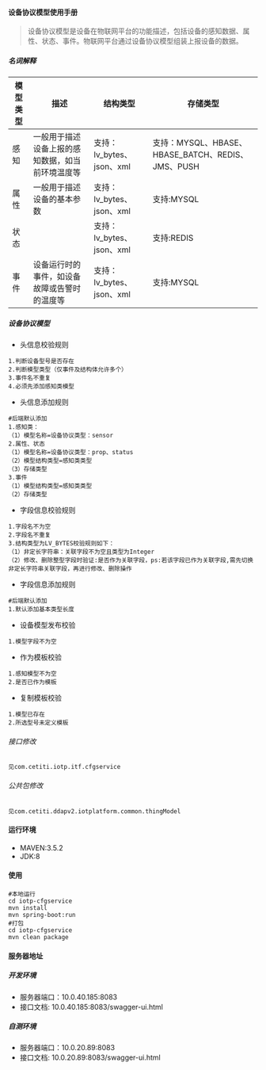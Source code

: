 #### 设备协议模型使用手册
> 设备协议模型是设备在物联网平台的功能描述，包括设备的感知数据、属性、状态、事件。物联网平台通过设备协议模型组装上报设备的数据。

##### 名词解释
| 模型类型 | 描述 |结构类型|存储类型|
| --- | --- | --- | --- |
|感知| 一般用于描述设备上报的感知数据，如当前环境温度等 |支持：lv_bytes、json、xml|支持：MYSQL、HBASE、HBASE_BATCH、REDIS、JMS、PUSH|
|属性| 一般用于描述设备的基本参数 |支持：lv_bytes、json、xml|支持:MYSQL|
|状态|  |支持：lv_bytes、json、xml|支持:REDIS|
|事件| 设备运行时的事件，如设备故障或告警时的温度等 |支持：lv_bytes、json、xml|支持:MYSQL|

##### 设备协议模型
* 头信息校验规则
```
1.判断设备型号是否存在
2.判断模型类型（仅事件及结构体允许多个）
3.事件名不重复
4.必须先添加感知类模型
```
* 头信息添加规则
```
#后端默认添加
1.感知类：
（1）模型名称=设备协议类型：sensor
2.属性、状态
（1）模型名称=设备协议类型：prop、status
（2）模型结构类型=感知类类型
（3）存储类型
3.事件
（1）模型结构类型=感知类类型
（2）存储类型
```
* 字段信息校验规则
```
1.字段名不为空
2.字段名不重复
3.结构类型为LV_BYTES校验规则如下：
（1）非定长字符串：关联字段不为空且类型为Integer
（2）修改、删除整型字段时验证:是否作为关联字段，ps:若该字段已作为关联字段,需先切换非定长字符串关联字段，再进行修改、删除操作

```
* 字段信息添加规则
```
#后端默认添加
1.默认添加基本类型长度
```

* 设备模型发布校验
```
1.模型字段不为空
```
* 作为模板校验
```
1.感知模型不为空
2.是否已作为模板
```
* 复制模板校验
```
1.模型已存在
2.所选型号未定义模板
```

###### 接口修改
```
见com.cetiti.iotp.itf.cfgservice
```
###### 公共包修改
```
见com.cetiti.ddapv2.iotplatform.common.thingModel

```

#### 运行环境

* MAVEN:3.5.2
* JDK:8

#### 使用
```
#本地运行
cd iotp-cfgservice
mvn install
mvn spring-boot:run
#打包
cd iotp-cfgservice
mvn clean package

```
#### 服务器地址

##### 开发环境
* 服务器端口：10.0.40.185:8083
* 接口文档:  10.0.40.185:8083/swagger-ui.html

##### 自测环境
* 服务器端口：10.0.20.89:8083
* 接口文档:  10.0.20.89:8083/swagger-ui.html